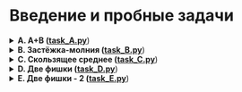 # Введение и пробные задачи

<details>
    <summary>
        <b>A. A+B (<a href="Sprint_0/task_A.py">task_A.py</a></b>)
    </summary>
    <table>
        <tr>
            <td>Ограничение времени</td>
            <td>1 секунда</td>
        </tr>
        <tr>
            <td>Ограничение памяти</td>
            <td>64Mb</td>
        </tr>
        <tr>
            <td>Ввод</td>
            <td colspan=1>стандартный ввод или input.txt</td>
        </tr>
        <tr>
            <td>Вывод</td>
            <td colspan=1>стандартный вывод или output.txt</td>
        </tr>
    </table>

    Это ваша первая задача. В ней вам придётся прочитать два числа и сложить их. Результат необходимо вывести на стандартный поток вывода или в файл, указанный в условии задачи.
    Рекомендуем воспользоваться заготовками кода для данной задачи, лежащими в репозитории курса.

> ## Формат ввода:
> 
> В первой строке задано первое число, во второй – второе. Оба числа лежат в диапазоне от −10<sup>9</sup> до 10<sup>9</sup>.

> ## Формат вывода:
> 
> Выведите единственное число – результат сложения двух чисел.

</details>

<details>
    <summary>
        <b>B. Застёжка-молния (<a href="Sprint_0/task_B.py">task_B.py</a></b>)
    </summary>
    <table>
        <tr>
            <td>Ограничение времени</td>
            <td>1 секунда</td>
        </tr>
        <tr>
            <td>Ограничение памяти</td>
            <td>64Mb</td>
        </tr>
        <tr>
            <td>Ввод</td>
            <td colspan=1>стандартный ввод или input.txt</td>
        </tr>
        <tr>
            <td>Вывод</td>
            <td colspan=1>стандартный вывод или output.txt</td>
        </tr>
    </table>

    Даны два массива чисел длины n. Составьте из них один массив длины 2n, в котором числа из входных массивов чередуются (первый — второй — первый — второй — ...). При этом относительный порядок следования чисел из одного массива должен быть сохранён.

> ## Формат ввода:
> 
> В первой строке записано целое число n –— длина каждого из массивов, 1 ≤ n ≤ 1000.
> 
> Во второй строке записано n чисел из первого массива, через пробел.
> 
> В третьей строке –— n чисел из второго массива.
> 
> Значения всех чисел –— натуральные и не превосходят 1000.

> ## Формат вывода:
> 
> Выведите 2n чисел из объединённого массива через пробел.

</details>

<details>
    <summary>
        <b>C. Скользящее среднее (<a href="Sprint_0/task_C.py">task_C.py</a></b>)
    </summary>
    <table>
        <tr>
            <td>Ограничение времени</td>
            <td>1 секунда</td>
        </tr>
        <tr>
            <td>Ограничение памяти</td>
            <td>64Mb</td>
        </tr>
        <tr>
            <td>Ввод</td>
            <td colspan=1>стандартный ввод или input.txt</td>
        </tr>
        <tr>
            <td>Вывод</td>
            <td colspan=1>стандартный вывод или output.txt</td>
        </tr>
    </table>

    Вам дана статистика по числу запросов в секунду к вашему любимому рекомендательному сервису.
    Измерения велись n секунд.
    В секунду i поступает qi запросов.
    Примените метод скользящего среднего с длиной окна k к этим данным и выведите результат.

> ## Формат ввода:
> 
> В первой строке передаётся натуральное число n, количество секунд, в течение которых велись > измерения. 1 ≤ n ≤ 10<sup>5</sup>
>
> Во второй строке через пробел записаны n целых неотрицательных чисел qi, каждое лежит в > диапазоне от 0 до 10<sup>3</sup>.
>
> В третьей строке записано натуральное число k (1 ≤ k ≤ n) —– окно сглаживания.
>
> Примечание для Go:
> <br/> Заметьте, что в данной задаче достаточно большой размер ввода. Поэтому необходимо задавать размер буфера для сканнера хотя бы 600 Кб.

> ## Формат вывода:
> 
> Выведите через пробел результат применения метода скользящего среднего к серии измерений. Должно быть выведено n - k + 1 элементов, каждый элемент -— вещественное (дробное) число.
</details>

<details>
    <summary>
        <b>D. Две фишки (<a href="Sprint_0/task_D.py">task_D.py</a></b>)
    </summary>
    <table>
        <tr>
            <td>Ограничение времени</td>
            <td>4 секунды</td>
        </tr>
        <tr>
            <td>Ограничение памяти</td>
            <td>256Mb</td>
        </tr>
        <tr>
            <td>Ввод</td>
            <td colspan=1>стандартный ввод или input.txt</td>
        </tr>
        <tr>
            <td>Вывод</td>
            <td colspan=1>стандартный вывод или output.txt</td>
        </tr>
    </table>
    
    Рита и Гоша играют в игру. У Риты есть n фишек, на каждой из которых написано количество очков. Сначала Гоша называет число k, затем Рита должна выбрать две фишки, сумма очков на которых равна заданному числу.

    Рите надоело искать фишки самой, и она решила применить свои навыки программирования для решения этой задачи. Помогите ей написать программу для поиска нужных фишек.

> ## Формат ввода:
> 
> В первой строке записано количество фишек n, 2 ≤ n ≤ 10<sup>4</sup>.
>
> Во второй строке записано n целых чисел —– очки на фишках Риты в диапазоне от -10<sup>5</sup> до 10<sup>5</sup>.
>
> В третьей строке —– загаданное Гошей целое число k, -10<sup>5</sup> ≤ k ≤ 10<sup>5</sup>.

> ## Формат вывода:
> 
> Нужно вывести два числа —– очки на двух фишках, в сумме дающие k.
> Если таких пар несколько, то можно вывести любую из них.
>
> Если таких пар не существует, то вывести «None».
</details>

<details>
    <summary>
        <b>E. Две фишки - 2 (<a href="Sprint_0/task_E.py">task_E.py</a></b>)
    </summary>
    <table>
        <tr>
            <td></td>
            <td>Все языки</td>
            <td>GNU c++17 7.3</td>
        </tr>
        <tr>
            <td>Ограничение времени</td>
            <td>1 секунда</td>
            <td>0.2 секунды</td>
        </tr>
        <tr>
            <td>Ограничение памяти</td>
            <td>256Mb</td>
            <td>64Mb</td>
        </tr>
        <tr>
            <td>Ввод</td>
            <td colspan=2>стандартный ввод или input.txt</td>
        </tr>
        <tr>
            <td>Вывод</td>
            <td colspan=2>стандартный вывод или output.txt</td>
        </tr>
    </table>


    Рита и Гоша играют в игру. У Риты есть n фишек, на каждой из которых написано количество очков. Фишки лежат на столе в порядке неубывания очков на них. Сначала Гоша называет число k, затем Рита должна выбрать две фишки, сумма очков на которых равна заданному числу.

    Рите надоело искать фишки самой, и она решила применить свои навыки программирования для решения этой задачи. Помогите ей написать программу для поиска нужных фишек.

> ## Формат ввода:
>
> В первой строке записано количество фишек n, 2 ≤ n ≤ 10<sup>5</sup>.
> 
> Во второй строке записано n целых чисел в порядке неубывания —– очки на фишках Риты в диапазоне от -10<sup>5</sup> до 10<sup>5</sup>.
> 
> В третьей строке —– загаданное Гошей целое число k, -10<sup>5</sup> ≤ k ≤ 10<sup>5</sup>.

> ## Формат вывода:
> 
> Нужно вывести два числа —– очки на двух фишках, в сумме дающие k.
> Если таких пар несколько, то можно вывести любую из них.
>
> Если таких пар не существует, то вывести «None».
</details>